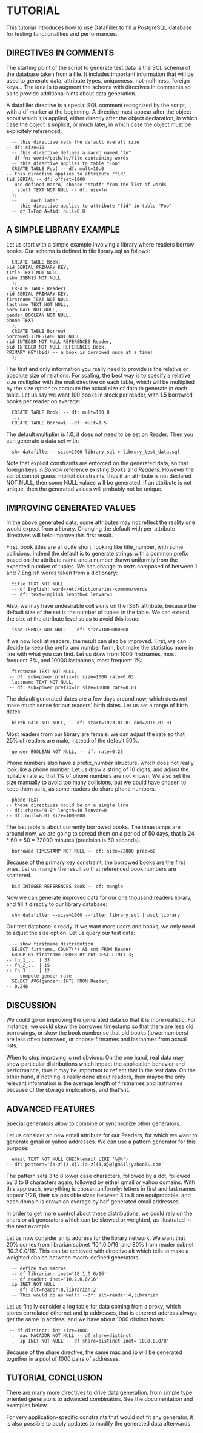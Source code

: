 # TUTORIAL

This tutorial introduces how to use DataFiller to fill a PostgreSQL database for testing functionalities and performances.

## DIRECTIVES IN COMMENTS

The starting point of the script to generate test data is the SQL schema of the database taken from a file. It includes important information that will be used to generate data: attribute types, uniqueness, not-null-ness, foreign keys... The idea is to augment the schema with directives in comments so as to provide additional hints about data generation.

A datafiller directive is a special SQL comment recognized by the script, with a df marker at the beginning. A directive must appear after the object about which it is applied, either directly after the object declaration, in which case the object is implicit, or much later, in which case the object must be explicitely referenced:

      -- this directive sets the default overall size
	-- df: size=10
      -- this directive defines a macro named "fn"
	-- df fn: word=/path/to/file-containing-words
      -- this directive applies to table "Foo"
      CREATE TABLE Foo( -- df: mult=10.0
	-- this directive applies to attribute "fid"
	fid SERIAL -- df: offset=1000
	-- use defined macro, choose "stuff" from the list of words
      , stuff TEXT NOT NULL -- df: use=fn
      );
      -- ... much later
      -- this directive applies to attribute "fid" in table "Foo"
      -- df T=Foo A=fid: null=0.8


## A SIMPLE LIBRARY EXAMPLE

Let us start with a simple example involving a library where readers borrow books. Our schema is defined in file library.sql as follows:

  
      CREATE TABLE Book( 
	bid SERIAL PRIMARY KEY,
	title TEXT NOT NULL, 
	isbn ISBN13 NOT NULL 
      );
      CREATE TABLE Reader( 
	rid SERIAL PRIMARY KEY,
	firstname TEXT NOT NULL, 
	lastname TEXT NOT NULL, 
	born DATE NOT NULL, 
	gender BOOLEAN NOT NULL, 
	phone TEXT 
      );
      CREATE TABLE Borrow( 
	borrowed TIMESTAMP NOT NULL, 
	rid INTEGER NOT NULL REFERENCES Reader,
	bid INTEGER NOT NULL REFERENCES Book, 
	PRIMARY KEY(bid) -- a book is borrowed once at a time!
      );

The first and only information you really need to provide is the relative or absolute size of relations. For scaling, the best way is to specify a relative size multiplier with the mult directive on each table, which will be multiplied by the size option to compute the actual size of data to generate in each table. Let us say we want 100 books in stock per reader, with 1.5 borrowed books per reader on average:

      CREATE TABLE Book( -- df: mult=100.0
      ...
      CREATE TABLE Borrow( --df: mult=1.5

The default multiplier is 1.0, it does not need to be set on Reader. Then you can generate a data set with:

      sh> datafiller --size=1000 library.sql > library_test_data.sql

Note that explicit constraints are enforced on the generated data, so that foreign keys in *Borrow* reference existing *Books* and *Readers*. However the script cannot guess implicit constraints, thus if an attribute is not declared NOT NULL, then some NULL values will be generated. If an attribute is not unique, then the generated values will probably not be unique.

## IMPROVING GENERATED VALUES

In the above generated data, some attributes may not reflect the reality one would expect from a library. Changing the default with per-attribute directives will help improve this first result.

First, book titles are all quite short, looking like title_number, with some collisions. Indeed the default is to generate strings with a common prefix based on the attribute name and a number drawn uniformly from the expected number of tuples. We can change to texts composed of between 1 and 7 English words taken from a dictionary:

      title TEXT NOT NULL
      -- df English: word=/etc/dictionaries-common/words
      -- df: text=English length=4 lenvar=3

Also, we may have undesirable collisions on the ISBN attribute, because the default size of the set is the number of tuples in the table. We can extend the size at the attribute level so as to avoid this issue:

      isbn ISBN13 NOT NULL -- df: size=1000000000

If we now look at readers, the result can also be improved. First, we can decide to keep the prefix and number form, but make the statistics more in line with what you can find. Let us draw from 1000 firstnames, most frequent 3%, and 10000 lastnames, most frequent 1%:

      firstname TEXT NOT NULL,
	 -- df: sub=power prefix=fn size=1000 rate=0.03
      lastname TEXT NOT NULL,
	 -- df: sub=power prefix=ln size=10000 rate=0.01

The default generated dates are a few days around now, which does not make much sense for our readers' birth dates. Let us set a range of birth dates.

      birth DATE NOT NULL, -- df: start=1923-01-01 end=2010-01-01

Most readers from our library are female: we can adjust the rate so that 25% of readers are male, instead of the default 50%.

      gender BOOLEAN NOT NULL, -- df: rate=0.25

Phone numbers also have a prefix_number structure, which does not really look like a phone number. Let us draw a string of 10 digits, and adjust the nullable rate so that 1% of phone numbers are not known. We also set the size manually to avoid too many collisions, but we could have chosen to keep them as is, as some readers do share phone numbers.

      phone TEXT
	-- these directives could be on a single line
	-- df: chars='0-9' length=10 lenvar=0
	-- df: null=0.01 size=1000000

The last table is about currently borrowed books. The timestamps are around now, we are going to spread them on a period of 50 days, that is 24 * 60 * 50 = 72000 minutes (precision is 60 seconds).

      borrowed TIMESTAMP NOT NULL -- df: size=72000 prec=60

Because of the primary key constraint, the borrowed books are the first ones. Let us mangle the result so that referenced book numbers are scattered.

      bid INTEGER REFERENCES Book -- df: mangle

Now we can generate improved data for our one thousand readers library, and fill it directly to our library database:

      sh> datafiller --size=1000 --filter library.sql | psql library

Our test database is ready. If we want more users and books, we only need to adjust the size option. Let us query our test data:

      -- show firstname distribution
      SELECT firtname, COUNT(*) AS cnt FROM Reader
      GROUP BY firstname ORDER BY cnt DESC LIMIT 3;
	-- fn_1_... | 33
	-- fn_2_... | 15
	-- fn_3_... | 12
      -- compute gender rate
      SELECT AVG(gender::INT) FROM Reader;
	-- 0.246

## DISCUSSION

We could go on improving the generated data so that it is more realistic. For instance, we could skew the borrowed timestamp so that there are less old borrowings, or skew the book number so that old books (lower numbers) are less often borrowed, or choose firtnames and lastnames from actual lists.

When to stop improving is not obvious: On the one hand, real data may show particular distributions which impact the application behavior and performance, thus it may be important to reflect that in the test data. On the other hand, if nothing is really done about readers, then maybe the only relevant information is the average length of firstnames and lastnames because of the storage implications, and that's it.

## ADVANCED FEATURES

Special generators allow to combine or synchronize other generators.

Let us consider an new email attribute for our Readers, for which we want to generate gmail or yahoo addresses. We can use a pattern generator for this purpose:

      email TEXT NOT NULL CHECK(email LIKE '%@%')
	-- df: pattern='[a-z]{3,8}\.[a-z]{3,8}@(gmail|yahoo)\.com'

The pattern sets 3 to 8 lower case characters, followed by a dot, followed by 3 to 8 characters again, followed by either gmail or yahoo domains. With this approach, everything is chosen uniformly: letters in first and last names appear 1/26, their six possible sizes between 3 to 8 are equiprobable, and each domain is drawn on average by half generated email addresses.

In order to get more control about these distributions, we could rely on the chars or alt generators which can be skewed or weighted, as illustrated in the next example.

Let us now consider an ip address for the library network. We want that 20% comes from librarian subnet '10.1.0.0/16' and 80% from reader subnet '10.2.0.0/16'. This can be achieved with directive alt which tells to make a weighted choice between macro-defined generators:

      -- define two macros
      -- df librarian: inet='10.1.0.0/16'
      -- df reader: inet='10.2.0.0/16'
      ip INET NOT NULL
      -- df: alt=reader:8,librarian:2
      -- This would do as well: --df: alt=reader:4,librarian

Let us finally consider a log table for data coming from a proxy, which stores correlated ethernet and ip addresses, that is ethernet address always get the same ip addess, and we have about 1000 distinct hosts:

	 -- df distinct: int size=1000
      ,  mac MACADDR NOT NULL -- df share=distinct
      ,  ip INET NOT NULL -- df share=distinct inet='10.0.0.0/8'

Because of the share directive, the same mac and ip will be generated together in a pool of 1000 pairs of addresses.

## TUTORIAL CONCLUSION

There are many more directives to drive data generation, from simple type oriented generators to advanced combinators. See the documentation and examples below.

For very application-specific constraints that would not fit any generator, it is also possible to apply updates to modify the generated data afterwards.
